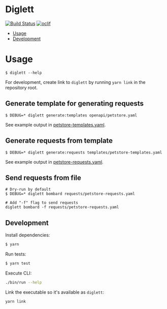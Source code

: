 # Diglett

[![Build Status](https://dev.azure.com/meeshkan/meeshkan-node-apps/_apis/build/status/Meeshkan.diglett?branchName=master)](https://dev.azure.com/meeshkan/meeshkan-node-apps/_build/latest?definitionId=26&branchName=master)
[![oclif](https://img.shields.io/badge/cli-oclif-brightgreen.svg)](https://oclif.io)

<!-- toc -->

- [Usage](#usage)
- [Development](#development)
  <!-- tocstop -->

# Usage

<!-- usage -->

```sh-session
$ diglett --help
```

For development, create link to `diglett` by running `yarn link` in the repository root.

## Generate template for generating requests

```sh-session
$ DEBUG=* diglett generate:templates openapi/petstore.yaml
```

See example output in [petstore-templates.yaml](./templates/petstore-templates.yaml).

## Generate requests from template

```sh-session
$ DEBUG=* diglett generate:requests templates/petstore-templates.yaml
```

See example output in [petstore-requests.yaml](./requests/petstore-requests.yaml).

## Send requests from file

```sh-session
# Dry-run by default
$ DEBUG=* diglett bombard requests/petstore-requests.yaml

# Add "-f" flag to send requests
diglett bombard -f requests/petstore-requests.yaml
```

<!-- usagestop -->

## Development

Install dependencies:

```sh
$ yarn
```

Run tests:

```sh
$ yarn test
```

Execute CLI:

```sh
./bin/run --help
```

Link the executable so it's available as `diglett`:

```sh
yarn link
```
